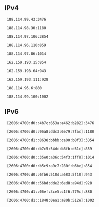 ## IPv4
```
 188.114.99.43:3476
```
```
 188.114.98.30:1180
```
```
 188.114.97.106:3854
```
```
 188.114.96.110:859
```
```
 188.114.97.86:1014
```
```
 162.159.193.15:854
```
```
 162.159.193.64:943
```
```
 162.159.193.111:928
```
```
 188.114.96.6:880
```
```
 188.114.99.100:1002
```

## IPv6
```
 [2606:4700:d0::4b7c:653a:a462:b282]:3476
```
```
 [2606:4700:d0::96a8:ddc3:6e79:7fac]:1180
```
```
 [2606:4700:d1::8638:bbbb:ca00:b8f3]:3854
```
```
 [2606:4700:d0::b7c5:54dc:b8fb:e31c]:859
```
```
 [2606:4700:d0::35e0:a36c:54f3:1ff8]:1014
```
```
 [2606:4700:d0::b5c9:a9c7:280f:b6be]:854
```
```
 [2606:4700:d0::6fb6:518d:a683:5f18]:943
```
```
 [2606:4700:d0::56bd:dde2:6ed8:a94d]:928
```
```
 [2606:4700:d1::06ef:3ce5:c1f6:779c]:880
```
```
 [2606:4700:d1::1848:0ea1:a80b:512e]:1002
```
